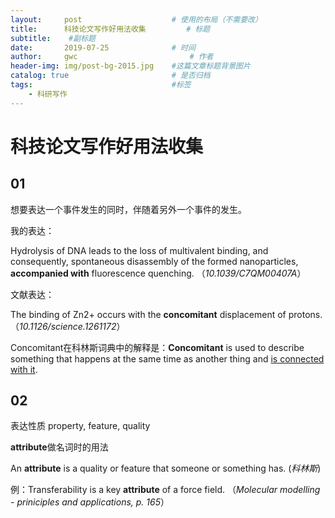 ```yaml
---
layout:     post   				    # 使用的布局（不需要改）
title:      科技论文写作好用法收集			# 标题 
subtitle:    #副标题
date:       2019-07-25 				# 时间
author:     gwc 						# 作者
header-img: img/post-bg-2015.jpg 	#这篇文章标题背景图片
catalog: true 						# 是否归档
tags:								#标签
    - 科研写作
---
```


# 科技论文写作好用法收集

## 01

想要表达一个事件发生的同时，伴随着另外一个事件的发生。

我的表达：

Hydrolysis of DNA leads to the loss of multivalent binding, and consequently, spontaneous disassembly of the formed nanoparticles, **accompanied with** fluorescence quenching. （*10.1039/C7QM00407A*）

文献表达：

The binding of Zn2+ occurs with the **concomitant** displacement of protons. （*10.1126/science.1261172*）

Concomitant在科林斯词典中的解释是：**Concomitant** is used to describe something that happens at the same time as another thing and <u>is connected with it</u>.

## 02

表达性质 property, feature, quality

**attribute**做名词时的用法

An **attribute** is a quality or feature that someone or something has. (*科林斯*)

例：Transferability is a key **attribute** of a force field. （*Molecular modelling - priniciples and applications, p. 165*）

